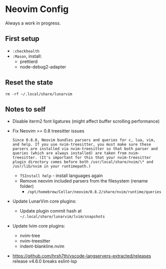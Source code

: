 # Neovim Config

Always a work in progress.

## First setup

- `:checkhealth`
- `:Mason`, install:
  - prettierd
  - node-debug2-adapter

## Reset the state

`rm -rf ~/.local/share/lunarvim`

## Notes to self

- Disable iterm2 font ligatures (might affect buffer scrolling performance)
- Fix Neovim >= 0.8 treesitter issues
  ```
  Since 0.8.0, Neovim bundles parsers and queries for c, lua, vim, and help. If you use nvim-treesitter, you must make sure these parsers are installed via nvim-treesitter so that both parser and queries (which are always installed) are taken from nvim-treesitter. (It's important for this that your nvim-treesitter plugin directory comes before both /usr/local/share/nvim/\* and /usr/lib/nvim in your runtimepath.)
  ```
  - `TSInstall help` - install languages again
  - Remove neovim included parsers from the filesystem (rename folder)
    - `/opt/homebrew/Cellar/neovim/0.8.2/share/nvim/runtime/queries`
- Update LunarVim core plugins:

  - Update plugin commit hash at `~/.local/share/lunarvim/lvim/snapshots`

- Update lvim core plugins:

  - nvim-tree
  - nvim-treesitter
  - indent-blankline.nvim

- https://github.com/hrsh7th/vscode-langservers-extracted/releases release v4.6.0 breaks eslint-lsp
